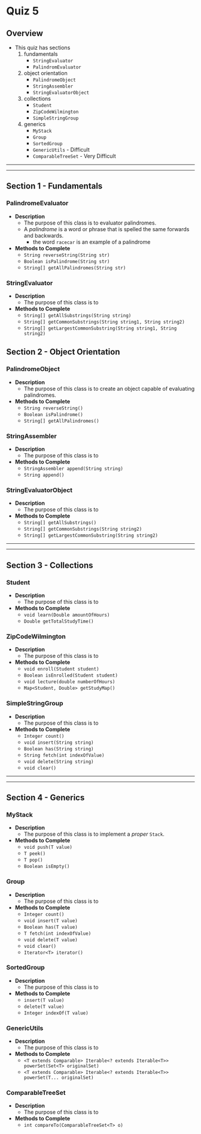 # Quiz 5
## Overview
* This quiz has sections
	1. fundamentals
		* `StringEvaluator`
		* `PalindromEvaluator`
	2. object orientation
		* `PalindromeObject`
		* `StringAssembler`
		* `StringEvaluatorObject`
	3. collections
		* `Student`
		* `ZipCodeWilmington`
		* `SimpleStringGroup`
	4. generics
	    * `MyStack`
	    * `Group`
	    * `SortedGroup`
	    * `GenericUtils` - Difficult
	    * `ComparableTreeSet` - Very Difficult







<hr><hr>

## Section 1 - Fundamentals

### PalindromeEvaluator
* **Description**
	* The purpose of this class is to evaluator palindromes.
	* A _palindrome_ is a word or phrase that is spelled the same forwards and backwards.
		* the word `racecar` is an example of a palindrome
* **Methods to Complete**
	* `String reverseString(String str)`
	* `Boolean isPalindrome(String str)`
	* `String[] getAllPalindromes(String str)`

### StringEvaluator
* **Description**
	* The purpose of this class is to 
* **Methods to Complete**
	* `String[] getAllSubstrings(String string)`
	* `String[] getCommonSubstrings(String string1, String string2)`
	* `String[] getLargestCommonSubstring(String string1, String string2)`


## Section 2 - Object Orientation
### PalindromeObject
* **Description**
	* The purpose of this class is to create an object capable of evaluating palindromes.
* **Methods to Complete**
	* `String reverseString()`
	* `Boolean isPalindrome()`
	* `String[] getAllPalindromes()`


### StringAssembler
* **Description**
	* The purpose of this class is to 
* **Methods to Complete**
	* `StringAssembler append(String string)`
	* `String append()`


### StringEvaluatorObject
* **Description**
	* The purpose of this class is to 
* **Methods to Complete**
	* `String[] getAllSubstrings()`
	* `String[] getCommonSubstrings(String string2)`
	* `String[] getLargestCommonSubstring(String string2)`











<hr><hr>

## Section 3 - Collections
### Student
* **Description**
	* The purpose of this class is to 
* **Methods to Complete**
	* `void learn(Double amountOfHours)`
	* `Double getTotalStudyTime()`

### ZipCodeWilmington
* **Description**
	* The purpose of this class is to 
* **Methods to Complete**
	* `void enroll(Student student)`
	* `Boolean isEnrolled(Student student)`
	* `void lecture(double numberOfHours)`
	* `Map<Student, Double> getStudyMap()`

### SimpleStringGroup
* **Description**
	* The purpose of this class is to
* **Methods to Complete**
	* `Integer count()`
	* `void insert(String string)`
	* `Boolean has(String string)`
	* `String fetch(int indexOfValue)`
	* `void delete(String string)`
	* `void clear()`














<hr><hr>

## Section 4 - Generics
### MyStack<T>
* **Description**
	* The purpose of this class is to implement a _proper_ `Stack`.
* **Methods to Complete**
	* `void push(T value)`
	* `T peek()`
	* `T pop()`
	* `Boolean isEmpty()`

### Group<T>
* **Description**
	* The purpose of this class is to
* **Methods to Complete**
	* `Integer count()`
	* `void insert(T value)`
	* `Boolean has(T value)`
	* `T fetch(int indexOfValue)`
	* `void delete(T value)`
	* `void clear()`
	* `Iterator<T> iterator()`

### SortedGroup<T>
* **Description**
	* The purpose of this class is to
* **Methods to Complete**
	* `insert(T value)`
	* `delete(T value)`
	* `Integer indexOf(T value)`

### GenericUtils
* **Description**
	* The purpose of this class is to
* **Methods to Complete**
	* `<T extends Comparable> Iterable<? extends Iterable<T>> powerSet(Set<T> originalSet)`
	* `<T extends Comparable> Iterable<? extends Iterable<T>> powerSet(T... originalSet)`

### ComparableTreeSet<T>
* **Description**
	* The purpose of this class is to
* **Methods to Complete**
	* `int compareTo(ComparableTreeSet<T> o)`
	
